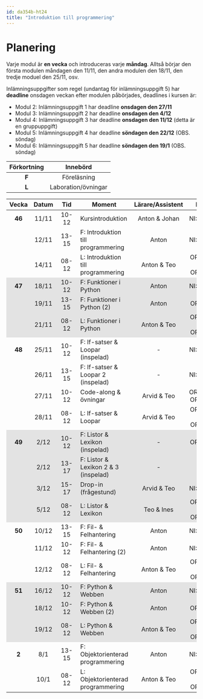 ```yaml
---
id: da354b-ht24
title: "Introduktion till programmering"
---
```


# Planering

Varje modul är **en vecka** och introduceras varje **måndag**. Alltså börjar den första modulen måndagen den 11/11, den andra modulen den 18/11, den tredje moduel den 25/11, osv.

Inlämningsuppgifter som regel (undantag för inlämningsuppgift 5) har **deadline** onsdagen veckan efter modulen påbörjades, deadlines i kursen är:
- Modul 2: Inlämningsuppgift 1 har deadline **onsdagen den 27/11**
- Modul 3: Inlämningsuppgift 2 har deadline **onsdagen den 4/12**
- Modul 4: Inlämningsuppgift 3 har deadline **onsdagen den 11/12** (detta är en gruppuppgift)
- Modul 5: Inlämningsuppgift 4 har deadline **söndagen den 22/12** (OBS. söndag)
- Modul 6: Inlämningsuppgift 5 har deadline **söndagen den 19/1** (OBS. söndag)

| Förkortning | Innebörd |
|:-----:|:-----:|
|**F** | Föreläsning |
|**L** | Laboration/övningar |

<style>
#plan-table tr.odd {
    background-color: rgba(0, 0, 0, 0.1);
}

#plan-table tr td {
    text-align: center;
}

#plan-table tr td:nth-child(4) {
    text-align: left;
}

#plan-table tr td:nth-child(3) {
    min-width: 40px;
}

#plan-table tr td:first-child {
    font-weight: bold;
}

</style>

<table id="plan-table">
	<thead>
		<tr>
			<th>Vecka</th>
			<th>Datum</th>
			<th>Tid</th>
			<th>Moment</th>
			<th>Lärare/Assistent</th>
			<th>Plats</th>
            <th>Modul</th>
		</tr>
	</thead>
	<tbody>
		<tr class="even">
			<td>46</td>
			<td>11/11</td>
			<td>10-12</td>
			<td>Kursintroduktion</td>
			<td>Anton & Johan</td>
			<td>NI:A0406</td>
            <td rowspan="3">1</td>
		</tr>
		<tr>
            <td></td>
			<td>12/11</td>
			<td>13-15</td>
			<td>F: Introduktion till programmering</td>
			<td>Anton</td>
			<td>NI:A0407</td>
		</tr>
		<tr>
			<td></td>
			<td>14/11</td>
			<td>08-12</td>
			<td>L: Introduktion till programmering</td>
			<td>Anton & Teo</td>
			<td>OR:D326 & OR:E323</td>
		</tr>
		<tr class="odd">
            <td>47</td>
			<td>18/11</td>
			<td>10-12</td>
			<td>F: Funktioner i Python</td>
			<td>Anton</td>
			<td>NI:A0406</td>
            <td rowspan="3">2</td>
		</tr>
		<tr class="odd">
            <td></td>
			<td>19/11</td>
			<td>13-15</td>
			<td>F: Funktioner i Python (2)</td>
			<td>Anton</td>
			<td>OR:E439</td>
		</tr>
		<tr class="odd">
			<td></td>
			<td>21/11</td>
			<td>08-12</td>
			<td>L: Funktioner i Python</td>
			<td>Anton & Teo</td>
			<td>OR:D326 & OR:E323</td>
		</tr>
		<tr>
            <td>48</td>
			<td>25/11</td>
			<td>10-12</td>
			<td>F: If-satser &amp; Loopar (inspelad)</td>
			<td>-</td>
			<td>NI:A0407</td>
			<td rowspan="4">3</td>
		</tr>
		<tr>
            <td></td>
			<td>26/11</td>
			<td>13-15</td>
			<td>F: If-satser &amp; Loopar 2 (inspelad)</td>
			<td>-</td>
			<td>NI:A0407</td>
		</tr>
		<tr>
            <td></td>
			<td>27/11</td>
			<td>10-12</td>
			<td>Code-along & övningar</td>
			<td>Arvid & Teo</td>
			<td>OR:C402, OR:D326</td>
		</tr>
		<tr>
            <td></td>
			<td>28/11</td>
			<td>08-12</td>
			<td>L: If-satser &amp; Loopar</td>
			<td>Arvid & Teo</td>
			<td>OR:D326 & OR:E323</td>
		</tr>
		<tr class="odd">
			<td>49</td>
			<td>2/12</td>
			<td>10-12</td>
			<td>F: Listor &amp; Lexikon (inspelad)</td>
			<td>-</td>
			<td>OR:D328</td>
			<td rowspan="4">4</td>
		</tr>
		<tr class="odd">
            <td></td>
			<td>2/12</td>
			<td>13-17</td>
			<td>F: Listor &amp; Lexikon 2 & 3 (inspelad)</td>
			<td>-</td>
			<td>-</td>
		</tr>
		<tr class="odd">
            <td></td>
			<td>3/12</td>
			<td>15-17</td>
			<td>Drop-in (frågestund)</td>
			<td>Arvid & Teo</td>
			<td>NI:A0306</td>
		</tr>
		<tr class="odd">
            <td></td>
			<td>5/12</td>
			<td>08-12</td>
			<td>L: Listor &amp; Lexikon</td>
			<td>Teo & Ines</td>
			<td>OR:D326 & OR:E323</td>
		</tr>
		<tr>
            <td>50</td>
			<td>10/12</td>
			<td>13-15</td>
			<td>F: Fil- &amp; Felhantering</td>
			<td>Anton</td>
			<td>NI:A0406</td>			
			<td rowspan="3">5</td>
		</tr>
		<tr>
			<td></td>
			<td>11/12</td>
			<td>10-12</td>
			<td>F: Fil- &amp; Felhantering (2)</td>
			<td>Anton</td>
			<td>NI:A0506</td>
		</tr>
		<tr>
            <td></td>
			<td>12/12</td>
			<td>08-12</td>
			<td>L: Fil- &amp; Felhantering</td>
			<td>Anton & Teo</td>
			<td>OR:D326 & OR:E323</td>
		</tr>
		<tr class="odd">
			<td>51</td>
			<td>16/12</td>
			<td>10-12</td>
			<td>F: Python &amp; Webben</td>
			<td>Anton</td>
			<td>NI:A0306</td>
			<td rowspan="3">6</td>
		</tr>
		<tr class="odd">
            <td></td>
			<td>18/12</td>
			<td>10-12</td>
			<td>F: Python &amp; Webben (2)</td>
			<td>Anton</td>
			<td>OR:D222</td>
		</tr>
		<tr class="odd">
            <td></td>
			<td>19/12</td>
			<td>08-12</td>
			<td>L: Python &amp; Webben</td>
			<td>Anton & Teo</td>
			<td>OR:D326 & OR:E323</td>
		</tr>
		<tr>
            <td>2</td>
			<td>8/1</td>
			<td>13-15</td>
			<td>F: Objektorienterad programmering</td>
			<td>Anton</td>
			<td>NI:A0306</td>
			<td rowspan="2">7</td>
		</tr>
		<tr>
            <td></td>
			<td>10/1</td>
			<td>08-12</td>
			<td>L: Objektorienterad programmering</td>
			<td>Anton & Teo</td>
			<td>OR:D326 & OR:E323</td>
		</tr>
	</tbody>
</table>

<!--
|:-----:|:-----:|:-----:|------------------------------------|------------------|----------------|
| Vecka | Datum |  Tid  | Moment                             | Lärare/Assistent | Plats          |
|:-----:|:-----:|:-----:|------------------------------------|:----------------:|:--------------:|
|   46  | 10/11 | 10-12 | Kursintroduktion                   | Anton            | Zoom           |
|       | 11/11 | 13-15 | F: Introduktion till programmering | Anton            | Zoom           |
|   47  | 16/11 | 13-17 | L: Introduktion till programmering | Amanda           | Discord        |
|       | 17/11 | 08-12 | L: Introduktion till programmering | Anton            | Discord        |
|       | 18/11 | 13-15 | F: Funktioner i Python             | Anton            | Zoom           |
|       | 20/11 | 09-12 | F+L: Funktioner i Python           | Anton            | Zoom + Discord |
|   48  | 23/11 | 13-17 | L: Funktioner i Python             | Amanda           | Discord        |
|       | 24/11 | 08-12 | L: Funktioner i Python             | Anton            | Discord        |
|       | 25/11 | 13-15 | F: If-satser & Loopar              | Anton            | Zoom           |
|       | 27/11 | 09-12 | F+L: If-satser & Loopar            | Anton            | Zoom + Discord |
|   49  | 30/11 | 13-17 | L: If-satser & Loopar              | Amanda           | Discord        |
|       |  1/12 | 08-12 | L: If-satser & Loopar              | Anton            | Discord        |
|       |  2/12 | 13-15 | F: Listor & Lexikon                | Anton            | Zoom           |
|       |  4/12 | 09-12 | F+L: Listor & Lexikon              | Anton            | Zoom + Discord |
|   50  |  7/12 | 13-17 | L: Listor & Lexikon                | Amanda           | Discord        |
|       | 8/12  | 08-12 | L: Listor & Lexikon                | Anton            | Discord        |
|       | 9/12  | 13-15 | F: Fil- & Felhantering             | Anton            | Zoom           |
|       | 11/12 | 9-12  | F+L: Fil- & Felhantering           | Anton            | Zoom + Discord |
| 51    | 14/12 | 13-17 | L: Fil- & Felhantering             | Amanda           | Discord        |
|       | 15/12 | 08-12 | L: Fil- & Felhantering             | Anton            | Discord        |
|       | 16/12 | 13-15 | F: Python & Webben                 | Anton            | Zoom           |
|       | 18/12 | 09-12 | F+L: Python & Webben               | Anton            | Zoom + Discord |
| 1     | 7/1   | 13-17 | L: Extra                           | Amanda           | Discord        |
| 2     | 12/1  | 10-12 | F: Objektorienterad programmering  | Anton            | Zoom           |
|       | 13/1  | 13-17 | L: Objektorienterad programmering  | Amanda           | Discord        |
-->